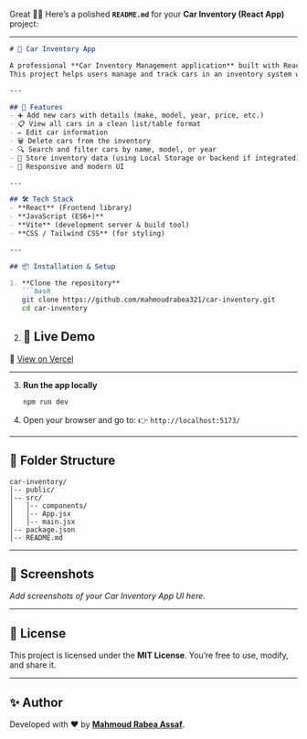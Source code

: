 Great 🚗🔥 Here’s a polished **`README.md`** for your **Car Inventory (React App)** project:

---

````markdown
# 🚗 Car Inventory App

A professional **Car Inventory Management application** built with React.  
This project helps users manage and track cars in an inventory system with an easy-to-use interface.

---

## 🚀 Features
- ➕ Add new cars with details (make, model, year, price, etc.)  
- 📋 View all cars in a clean list/table format  
- ✏️ Edit car information  
- 🗑️ Delete cars from the inventory  
- 🔍 Search and filter cars by name, model, or year  
- 💾 Store inventory data (using Local Storage or backend if integrated)  
- 🎨 Responsive and modern UI  

---

## 🛠️ Tech Stack
- **React** (Frontend library)  
- **JavaScript (ES6+)**  
- **Vite** (development server & build tool)  
- **CSS / Tailwind CSS** (for styling)  

---

## 📦 Installation & Setup

1. **Clone the repository**  
   ```bash
   git clone https://github.com/mahmoudrabea321/car-inventory.git
   cd car-inventory
````

2. ## 🚀 Live Demo
🔗 [View on Vercel](https://car-inventory.pages.dev/)


---


3. **Run the app locally**

   ```bash
   npm run dev
   ```

4. Open your browser and go to:
   👉 `http://localhost:5173/`

---

## 📂 Folder Structure

```
car-inventory/
│-- public/
│-- src/
│   │-- components/
│   │-- App.jsx
│   │-- main.jsx
│-- package.json
│-- README.md
```

---

## 📸 Screenshots

*Add screenshots of your Car Inventory App UI here.*

---

## 📜 License

This project is licensed under the **MIT License**.
You’re free to use, modify, and share it.

---

## ✨ Author

Developed with ❤️ by [**Mahmoud Rabea Assaf**](https://github.com/mahmoudrabea321).





